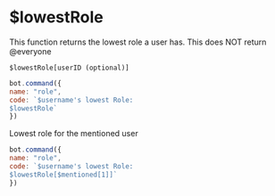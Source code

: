 # $lowestRole

This function returns the lowest role a user has. This does NOT return @everyone

```text
$lowestRole[userID (optional)]
```

```javascript
bot.command({
name: "role", 
code: `$username's lowest Role:
$lowestRole`
})
```

Lowest role for the mentioned user

```javascript
bot.command({
name: "role", 
code: `$username's lowest Role:
$lowestRole[$mentioned[1]]`
})
```

